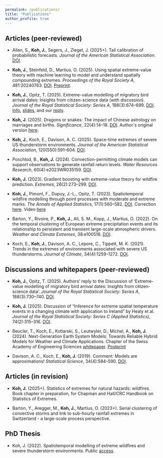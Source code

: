 ```yaml
---
permalink: /publications/
title: "Publications"
author_profile: true
---
```



Articles (peer-reviewed)
---------------
- Allen, S., **Koh, J.**, Segers, J., Ziegel, J. (2025+). Tail calibration of probabilistic forecasts. _Journal of the American Statistical Association_. [DOI](https://doi.org/10.1080/01621459.2025.2506194).

- **Koh, J.**, Steinfeld, D., Martius, O. (2025). Using spatial extreme-value theory with machine learning to model and understand spatially compounding extremes. _Proceedings of the Royal Society A_, 481:20240763. [DOI](https://doi.org/10.1098/rspa.2024.0763). [Preprint](https://arxiv.org/abs/2401.12195).

- **Koh, J.**, Opitz, T. (2025). Extreme-value modelling of migratory bird arrival dates: Insights from citizen-science data (with discussion). _Journal of the Royal Statistical Society: Series A_, 188(3):674–699.  [DOI](https://academic.oup.com/jrsssa/advance-article/doi/10.1093/jrsssa/qnae108/7828840). [Info](https://rss.org.uk/training-events/events/discussion-papers/), [slides](http://kohrrelation.github.io/files/Koh_Opitz_RSS.pdf), and our [reply](https://doi.org/10.1093/jrsssa/qnaf058). 

- **Koh, J.** (2025). Dragons or snakes: The impact of Chinese astrology on marriages and births. _Significance_, 22(4):14–18. [DOI](https://doi.org/10.1093/jrssig/qmaf038). Author's original version [here](http://kohrrelation.github.io/files/Significance_KOH.pdf).

- **Koh, J.**, Koch, E., Davison, A. C. (2025). Space-time extremes of severe US thunderstorm environments. _Journal of the American Statistical Association_, 120(550):591–604. [DOI](https://doi.org/10.1080/01621459.2024.2421582). 

- Poschlod, B., **Koh, J.** (2024). Convection-permitting climate models can support observations to generate rainfall return levels. _Water Resources Research_, 60(4):e2023WR035159. [DOI](https://agupubs.onlinelibrary.wiley.com/doi/full/10.1029/2023WR035159).

- **Koh, J.** (2023). Gradient boosting with extreme-value theory for wildfire prediction. _Extremes_, 26(2):273–299. [DOI](https://link.springer.com/article/10.1007/s10687-022-00454-6). 

- **Koh, J.**, Pimont, F., Dupuy, J.-L., Opitz, T. (2023). Spatiotemporal wildfire modelling through point processes with moderate and extreme marks. _The Annals of Applied Statistics_, 17(1):560–582. [DOI](https://projecteuclid.org/journals/annals-of-applied-statistics/volume-17/issue-1/Spatiotemporal-wildfire-modeling-through-point-processes-with-moderate-and-extreme/10.1214/22-AOAS1642.full). Correction [here](https://projecteuclid.org/journals/annals-of-applied-statistics/volume-18/issue-1/Correction-to--Spatiotemporal-wildfire-modeling-through-point-processes-with/10.1214/23-AOAS1861.full). Video [here](https://media.ed.ac.uk/media/Climate+ExtremesA+Jonathan+Koh/1_sjq69ibw)

- Barton, Y., Rivoire, P., **Koh, J.**, Ali, S. M., Kopp, J., Martius, O. (2022). On the temporal clustering of European extreme precipitation events and its relationship to persistent and transient large-scale atmospheric drivers. _Weather and Climate Extremes_, 38:e100518. [DOI](https://www.sciencedirect.com/science/article/pii/S2212094722000974#!).

- Koch, E., **Koh, J.**, Davison, A. C., Lepore, C., Tippett, M. K. (2021). Trends in the extremes of environments associated with severe US thunderstorms. _Journal of Climate_, 34(4):1259–1272. [DOI](https://journals.ametsoc.org/view/journals/clim/34/4/JCLI-D-19-0826.1.xml).


Discussions and whitepapers (peer-reviewed)
---------------
- **Koh, J.**, Opitz, T. (2025). Authors’ reply to the Discussion of ‘Extreme-value modelling of migratory bird arrival dates: Insights from citizen-science data’. _Journal of the Royal Statistical Society: Series A_, 188(3):730–740. [DOI](https://doi.org/10.1093/jrsssa/qnaf058). 

- **Koh, J.** (2025). Discussion of “Inference for extreme spatial temperature events in a changing climate with application to Ireland” by Healy et al. _Journal of the Royal Statistical Society: Series C (Applied Statistics)_, 74(2):315–316. [DOI](https://doi.org/10.1093/jrsssc/qlae089).

- Beucler, T., Koch, E., Kotlarski, S., Leutwyler, D., Michel, A., **Koh, J.** (2024). Next-Generation Earth System Models: Towards Reliable Hybrid Models for Weather and Climate Applications. Chapter of the Swiss Academy of Engineering Sciences [whitepaper](https://www.satw.ch/en/publications/how-to-use-the-power-of-ai-to-reduce-the-impact-of-climate-change-on-switzerland). [Postprint](https://arxiv.org/abs/2311.13691)

- Davison, A. C., Koch, E., **Koh, J.** (2019). Comment: Models are approximations! _Statistical Science_, 34(4):584–590. [DOI](https://projecteuclid.org/journals/statistical-science/volume-34/issue-4/Comment-Models-Are-Approximations/10.1214/19-STS746.short).

  
Articles (in revision)
---------------
- **Koh, J.** (2025+). Statistics of extremes for natural hazards: wildfires. Book chapter in preparation, for Chapman and Hall/CRC Handbook on Statistics of Extremes. 
  
- Barton, Y., Aregger, M., **Koh, J.**, Martius, O. (2023+). Serial clustering of convective storms and link to sub-hourly rainfall extremes in Switzerland - a large-scale process perspective. 




PhD Thesis
---------------

- Koh, J. (2022). Spatiotemporal modelling of extreme wildfires and severe thunderstorm environments. Public [access](https://infoscience.epfl.ch/record/291228?ln=en).
